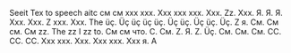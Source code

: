 Seeit
Tex to speech aitc                                                             см см                     xxx xxx. Xxx xxx xxx.                   Xxx.                       Zz.                        Xxx.                    Я.                       Я.                                           Я.                                          Xxx.    Xxx.                            Z xxx.                  Xxx.         The üç.                               Üç üç üç üç.                                                Üç üç.  Üç üç.   Üç.   Z     я.                            См.    См см.         См       zz.   The zz I zz to.                              См см что.                 С.            См.                    Z.      Я.                                              Z.                                Üç.         См.             См.         См. СС.            СС.                 СС.                                Xxx xxx.    Xxx.  Xxx xxx. Xxx   я.         А 